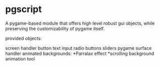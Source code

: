 # pgscript

A pygame-based module that offers high level robust gui objects, while preserving the customizability of pygame itself.

provided objects:

screen handler
button
text input
radio buttons
sliders
pygame surface handler
animated backgrounds:
    *Parralax effect
    *scrolling background
animation tool

